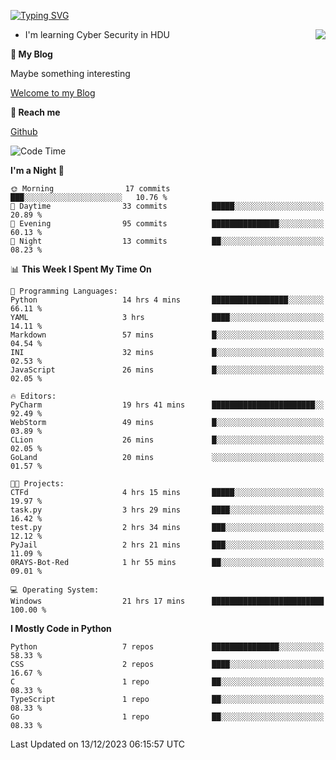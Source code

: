 [![Typing SVG](https://readme-typing-svg.herokuapp.com?font=Fira+Code&pause=1000&random=false&width=450&height=60&lines=Hello+%F0%9F%91%8B%F0%9F%8F%BB;I'm+JBNRZ)](https://git.io/typing-svg)

<a href="#">
  <img align="right" src="https://github-readme-stats.vercel.app/api?username=JBNRZ&show_icons=true&bg_color=15,f2f7fd,E0EAFC" />
</a>

- I'm learning Cyber Security in HDU

 **🌱 My Blog**

Maybe something interesting

[Welcome to my Blog](https://jbnrz.com.cn/)

 **💬 Reach me** 

[Github](https://github.com/JBNRZ)


<!--START_SECTION:waka-->
![Code Time](http://img.shields.io/badge/Code%20Time-175%20hrs%2011%20mins-blue)

**I'm a Night 🦉** 

```text
🌞 Morning                17 commits          ███░░░░░░░░░░░░░░░░░░░░░░   10.76 % 
🌆 Daytime                33 commits          █████░░░░░░░░░░░░░░░░░░░░   20.89 % 
🌃 Evening                95 commits          ███████████████░░░░░░░░░░   60.13 % 
🌙 Night                  13 commits          ██░░░░░░░░░░░░░░░░░░░░░░░   08.23 % 
```


📊 **This Week I Spent My Time On** 

```text
💬 Programming Languages: 
Python                   14 hrs 4 mins       █████████████████░░░░░░░░   66.11 % 
YAML                     3 hrs               ████░░░░░░░░░░░░░░░░░░░░░   14.11 % 
Markdown                 57 mins             █░░░░░░░░░░░░░░░░░░░░░░░░   04.54 % 
INI                      32 mins             █░░░░░░░░░░░░░░░░░░░░░░░░   02.53 % 
JavaScript               26 mins             █░░░░░░░░░░░░░░░░░░░░░░░░   02.05 % 

🔥 Editors: 
PyCharm                  19 hrs 41 mins      ███████████████████████░░   92.49 % 
WebStorm                 49 mins             █░░░░░░░░░░░░░░░░░░░░░░░░   03.89 % 
CLion                    26 mins             █░░░░░░░░░░░░░░░░░░░░░░░░   02.05 % 
GoLand                   20 mins             ░░░░░░░░░░░░░░░░░░░░░░░░░   01.57 % 

🐱‍💻 Projects: 
CTFd                     4 hrs 15 mins       █████░░░░░░░░░░░░░░░░░░░░   19.97 % 
task.py                  3 hrs 29 mins       ████░░░░░░░░░░░░░░░░░░░░░   16.42 % 
test.py                  2 hrs 34 mins       ███░░░░░░░░░░░░░░░░░░░░░░   12.12 % 
PyJail                   2 hrs 21 mins       ███░░░░░░░░░░░░░░░░░░░░░░   11.09 % 
0RAYS-Bot-Red            1 hr 55 mins        ██░░░░░░░░░░░░░░░░░░░░░░░   09.01 % 

💻 Operating System: 
Windows                  21 hrs 17 mins      █████████████████████████   100.00 % 
```

**I Mostly Code in Python** 

```text
Python                   7 repos             ███████████████░░░░░░░░░░   58.33 % 
CSS                      2 repos             ████░░░░░░░░░░░░░░░░░░░░░   16.67 % 
C                        1 repo              ██░░░░░░░░░░░░░░░░░░░░░░░   08.33 % 
TypeScript               1 repo              ██░░░░░░░░░░░░░░░░░░░░░░░   08.33 % 
Go                       1 repo              ██░░░░░░░░░░░░░░░░░░░░░░░   08.33 % 
```




 Last Updated on 13/12/2023 06:15:57 UTC
<!--END_SECTION:waka-->
